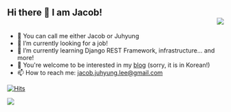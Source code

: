 ## Hi there 👋 I am Jacob! <div align=right> <img src="https://hits.seeyoufarm.com/api/count/incr/badge.svg?url=https%3A%2F%2Fgithub.com%2Fgjbae1212%2Fhit-counter)](https://hits.seeyoufarm.com"/> </div>

- 🎤 You can call me either Jacob or Juhyung
- 🔭 I’m currently looking for a job!
- 🌱 I’m currently learning Django REST Framework, infrastructure... and more!
- 🔖 You're welcome to be interested in my [blog](https://velog.io/@jacoblee19) (sorry, it is in Korean!)
- 📫 How to reach me: jacob.juhyung.lee@gmail.com


[![Hits](https://hits.seeyoufarm.com/api/count/incr/badge.svg?url=https%3A%2F%2Fgithub.com%2Fgjbae1212%2Fhit-counter)](https://hits.seeyoufarm.com)

<img src="https://img.shields.io/badge/Python-3766AB?style=flat-square&logo=Python&logoColor=white"/>

